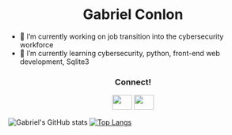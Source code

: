 <h1 align="center">Gabriel Conlon</h1>

- 🔭 I’m currently working on job transition into the cybersecurity workforce
- 🌱 I’m currently learning cybersecurity, python, front-end web development, Sqlite3

<h3 align="center">Connect!</h3>
<p align="center">
<a href="https://www.linkedin.com/in/gabriel-conlon/"><img src="https://cdn.jsdelivr.net/npm/simple-icons@3.0.1/icons/linkedin.svg" height="30" width="40" /></a>
<a href="https://github.com/gabrielconlon/gabrielconlon"><img src="https://cdn.jsdelivr.net/npm/simple-icons@3.0.1/icons/github.svg" height="30" width="40" /></a>
</p>

<!--
**gabrielconlon/gabrielconlon** is a ✨ _special_ ✨ repository because its `README.md` (this file) appears on your GitHub profile.

Here are some ideas to get you started:

- 👯 I’m looking to collaborate on ...
- 🤔 I’m looking for help with ...
- 💬 Ask me about ...
- 😄 Pronouns: ...
- ⚡ Fun fact: ...
-->

![Gabriel's GitHub stats](https://github-readme-stats.vercel.app/api?username=gabrielconlon&show_icons=true&theme=highcontrast)
[![Top Langs](https://github-readme-stats.vercel.app/api/top-langs/?username=gabrielconlon&layout=compact&theme=highcontrast)](https://github.com/anuraghazra/github-readme-stats)
